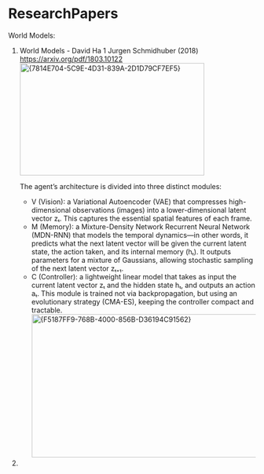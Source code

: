# ResearchPapers
World Models:
1) World Models - David Ha 1 Jurgen Schmidhuber (2018) https://arxiv.org/pdf/1803.10122
   <img width="375" height="229" alt="{7814E704-5C9E-4D31-839A-2D1D79CF7EF5}" src="https://github.com/user-attachments/assets/ed2580cd-09f0-4ad7-8720-f7b186b11ceb" />

   The agent’s architecture is divided into three distinct modules:
   * V (Vision): a Variational Autoencoder (VAE) that compresses high-dimensional observations (images) into a lower-dimensional latent vector zₜ. This captures the essential spatial features of each frame.
   * M (Memory): a Mixture-Density Network Recurrent Neural Network (MDN-RNN) that models the temporal dynamics—in other words, it predicts what the next latent vector will be given the current latent state, the action taken, and its internal memory (hₜ). It outputs parameters for a mixture of Gaussians, allowing stochastic sampling of the next latent vector zₜ₊₁.
   * C (Controller): a lightweight linear model that takes as input the current latent vector zₜ and the hidden state hₜ, and outputs an action aₜ. This module is trained not via backpropagation, but using an evolutionary strategy (CMA-ES), keeping the controller compact and tractable.
     <img width="804" height="292" alt="{F5187FF9-768B-4000-856B-D36194C91562}" src="https://github.com/user-attachments/assets/906b6e1e-ed1b-46f4-8d18-8cd14ad288e4" />


3) 
